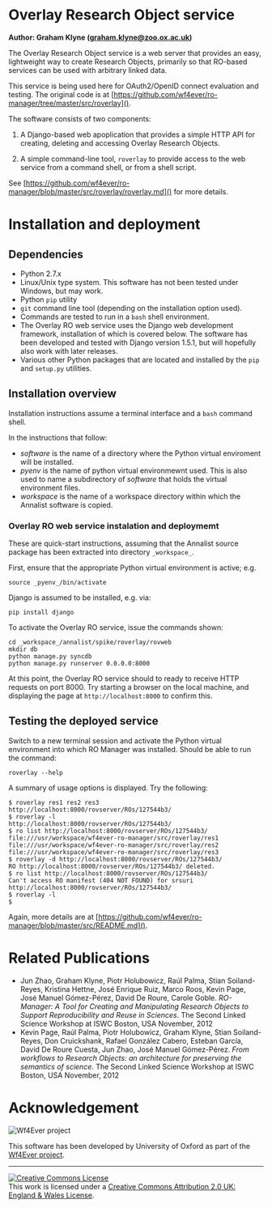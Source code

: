 # Overlay Research Object service

**Author: Graham Klyne (graham.klyne@zoo.ox.ac.uk)**

The Overlay Research Object service is a web server that provides an easy, lightweight way to create Research Objects, primarily so that RO-based services can be used with arbitrary linked data.

This service is being used here for OAuth2/OpenID connect evaluation and testing.  The original code is at [https://github.com/wf4ever/ro-manager/tree/master/src/roverlay]().

The software consists of two components:

1. A Django-based web apoplication that provides a simple HTTP API for creating, deleting and accessing Overlay Research Objects.

2. A simple command-line tool, `roverlay` to provide access to the web service from a command shell, or from a shell script.

See [https://github.com/wf4ever/ro-manager/blob/master/src/roverlay/roverlay.md]() for more details.


# Installation and deployment

## Dependencies

* Python 2.7.x
* Linux/Unix type system.
  This software has not been tested under Windows, but may work.
* Python `pip` utility
* `git` command line tool (depending on the installation option used).
* Commands are tested to run in a `bash` shell environment.
* The Overlay RO web service uses the Django web development framework, installation of which is covered below.  The software has been developed and tested with Django version 1.5.1, but will hopefully also work with later releases.
* Various other Python packages that are located and installed by the `pip` and `setup.py` utilities.


## Installation overview

Installation instructions assume a terminal interface and a `bash` command shell.

In the instructions that follow:
* _software_ is the name of a directory where the Python virtual enviroment will be installed.
* _pyenv_ is the name of python virtual environmewnt used.  This is also used to name a subdirectory of _software_ that holds the virtual environment files.
* _workspace_ is the name of a workspace directory within which the Annalist software is copied.


### Overlay RO web service instalation and deploymemt

These are quick-start instructions, assuming that the Annalist source package has been extracted into directory `_workspace_`.

First, ensure that the appropriate Python virtual environment is active; e.g.

    source _pyenv_/bin/activate

Django is assumed to be installed, e.g. via:

    pip install django

To activate the Overlay RO service, issue the commands shown:

    cd _workspace_/annalist/spike/roverlay/rovweb
    mkdir db
    python manage.py syncdb
    python manage.py runserver 0.0.0.0:8000

At this point, the Overlay RO service should to ready to receive HTTP requests on port 8000.  Try starting a browser on the local machine, and displaying the page at `http://localhost:8000` to confirm this.

## Testing the deployed service

Switch to a new terminal session and activate the Python virtual environment into which RO Manager was installed.  Should be able to run the command:

    roverlay --help

A summary of usage options is displayed.  Try the following:

    $ roverlay res1 res2 res3
    http://localhost:8000/rovserver/ROs/127544b3/
    $ roverlay -l
    http://localhost:8000/rovserver/ROs/127544b3/
    $ ro list http://localhost:8000/rovserver/ROs/127544b3/
    file:///usr/workspace/wf4ever-ro-manager/src/roverlay/res1
    file:///usr/workspace/wf4ever-ro-manager/src/roverlay/res2
    file:///usr/workspace/wf4ever-ro-manager/src/roverlay/res3
    $ roverlay -d http://localhost:8000/rovserver/ROs/127544b3/
    RO http://localhost:8000/rovserver/ROs/127544b3/ deleted.
    $ ro list http://localhost:8000/rovserver/ROs/127544b3/
    Can't access RO manifest (404 NOT FOUND) for srsuri http://localhost:8000/rovserver/ROs/127544b3/
    $ roverlay -l
    $

Again, more details are at [https://github.com/wf4ever/ro-manager/blob/master/src/README.md]().


# Related Publications

* Jun Zhao, Graham Klyne, Piotr Holubowicz, Raúl Palma, Stian Soiland-Reyes, Kristina Hettne, José Enrique Ruiz, Marco Roos, Kevin Page, José Manuel Gómez-Pérez, David De Roure, Carole Goble. _RO-Manager: A Tool for Creating and Manipulating Research Objects to Support Reproducibility and Reuse in Sciences_. The Second Linked Science Workshop at ISWC Boston, USA November, 2012
* Kevin Page, Raúl Palma, Piotr Holubowicz, Graham Klyne, Stian Soiland-Reyes, Don Cruickshank, Rafael González Cabero, Esteban García, David De Roure Cuesta, Jun Zhao, José Manuel Gómez-Pérez. _From workflows to Research Objects: an architecture for preserving the semantics of science_. The Second Linked Science Workshop at ISWC Boston, USA November, 2012


# Acknowledgement

![Wf4Ever project](http://sandbox.wf4ever-project.org/portal/images/wf4ever_logo.png)

This software has been developed by University of Oxford as part of the [Wf4Ever project](http://www.wf4ever-project.org).

----

<a rel="license" href="http://creativecommons.org/licenses/by/2.0/uk/deed.en_US"><img alt="Creative Commons License" style="border-width:0" src="http://i.creativecommons.org/l/by/2.0/uk/80x15.png" /></a><br />This work is licensed under a <a rel="license" href="http://creativecommons.org/licenses/by/2.0/uk/deed.en_US">Creative Commons Attribution 2.0 UK: England &amp; Wales License</a>.

